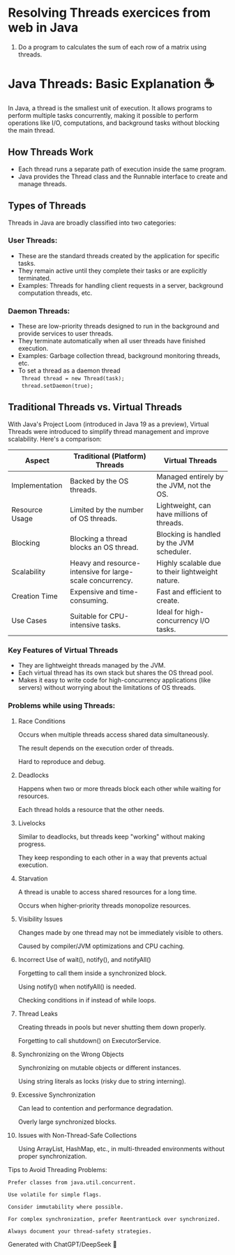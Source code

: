 # Resolving Threads exercices from web in Java
1) Do a program to calculates the sum of each row of a matrix using threads.

# Java Threads: Basic Explanation ☕

In Java, a thread is the smallest unit of execution. It allows programs to perform multiple tasks concurrently, making
it possible to perform operations like I/O, computations, and background tasks without blocking the main thread.

## How Threads Work

* Each thread runs a separate path of execution inside the same program.
* Java provides the Thread class and the Runnable interface to create and manage threads.

## Types of Threads

Threads in Java are broadly classified into two categories:

### User Threads:

* These are the standard threads created by the application for specific tasks.
* They remain active until they complete their tasks or are explicitly terminated.
* Examples: Threads for handling client requests in a server, background computation threads, etc.

### Daemon Threads:

* These are low-priority threads designed to run in the background and provide services to user threads.
* They terminate automatically when all user threads have finished execution.
* Examples: Garbage collection thread, background monitoring threads, etc.
* To set a thread as a daemon thread
  <br/>` Thread thread = new Thread(task);`
  <br/>` thread.setDaemon(true);`

## Traditional Threads vs. Virtual Threads

With Java's Project Loom (introduced in Java 19 as a preview), Virtual Threads were introduced to simplify thread
management and improve scalability. Here's a comparison:

| Aspect         | Traditional (Platform) Threads                            | Virtual Threads                                  |
|----------------|-----------------------------------------------------------|--------------------------------------------------|
| Implementation | Backed by the OS threads.                                 | Managed entirely by the JVM, not the OS.         |
| Resource Usage | Limited by the number of OS threads.                      | Lightweight, can have millions of threads.       |
| Blocking       | 	Blocking a thread blocks an OS thread.                   | Blocking is handled by the JVM scheduler.        |
| Scalability    | Heavy and resource-intensive for large-scale concurrency. | Highly scalable due to their lightweight nature. |
| Creation Time  | 	Expensive and time-consuming.                            | Fast and efficient to create.                    |
| Use Cases      | Suitable for CPU-intensive tasks.                         | Ideal for high-concurrency I/O tasks.	           |


### Key Features of Virtual Threads
* They are lightweight threads managed by the JVM.
* Each virtual thread has its own stack but shares the OS thread pool.
* Makes it easy to write code for high-concurrency applications (like servers) without worrying about the limitations of OS threads.

### Problems while using Threads:
1. Race Conditions

    Occurs when multiple threads access shared data simultaneously.

    The result depends on the execution order of threads.

    Hard to reproduce and debug.

2. Deadlocks

    Happens when two or more threads block each other while waiting for resources.

    Each thread holds a resource that the other needs.

3. Livelocks

    Similar to deadlocks, but threads keep "working" without making progress.

    They keep responding to each other in a way that prevents actual execution.

4. Starvation

    A thread is unable to access shared resources for a long time.

    Occurs when higher-priority threads monopolize resources.

5. Visibility Issues

    Changes made by one thread may not be immediately visible to others.

    Caused by compiler/JVM optimizations and CPU caching.

6. Incorrect Use of wait(), notify(), and notifyAll()

    Forgetting to call them inside a synchronized block.

    Using notify() when notifyAll() is needed.

    Checking conditions in if instead of while loops.

7. Thread Leaks

    Creating threads in pools but never shutting them down properly.

    Forgetting to call shutdown() on ExecutorService.

8. Synchronizing on the Wrong Objects

    Synchronizing on mutable objects or different instances.

    Using string literals as locks (risky due to string interning).

9. Excessive Synchronization

    Can lead to contention and performance degradation.

    Overly large synchronized blocks.

10. Issues with Non-Thread-Safe Collections

    Using ArrayList, HashMap, etc., in multi-threaded environments without proper synchronization.

Tips to Avoid Threading Problems:

    Prefer classes from java.util.concurrent.

    Use volatile for simple flags.

    Consider immutability where possible.

    For complex synchronization, prefer ReentrantLock over synchronized.

    Always document your thread-safety strategies.

Generated with ChatGPT/DeepSeek 🤖

